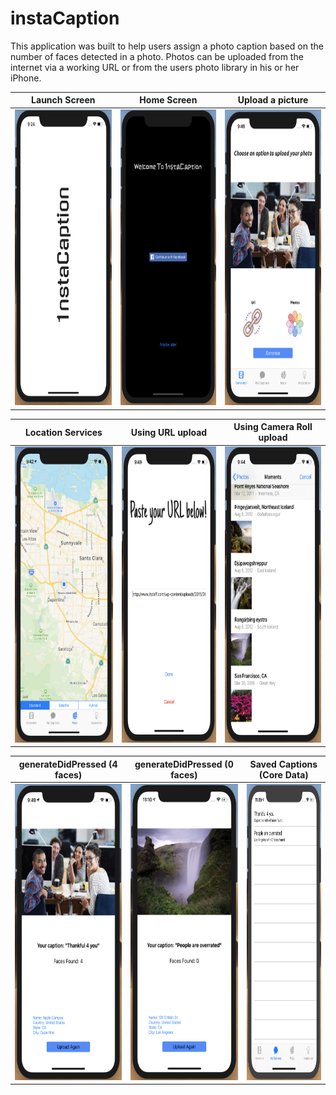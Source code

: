 # instaCaption

This application was built to help users assign a photo caption based on the number of faces detected in a photo. Photos can be uploaded from the internet via a working URL or from the users photo library in his or her iPhone.
 
 
 
 
| Launch Screen | Home Screen   | Upload a picture |
| ------------- | ------------- | -------------|
| <img src="https://github.com/ericdyan/instaCaption/blob/master/Screen%20Shot%202019-07-27%20at%209.24.03%20AM.png"      width="233.75" height="473.5">  | <img src="https://github.com/ericdyan/instaCaption/blob/master/Screen%20Shot%202019-07-27%20at%209.24.10%20AM.png" width="233.75" height="473.5">   | <img src="https://github.com/ericdyan/instaCaption/blob/master/Screen%20Shot%202019-07-27%20at%209.49.07%20AM.png" width="233.75" height="473.5"> |


| Location Services | Using URL upload   | Using Camera Roll upload |
| ------------- | ------------- | -------------|
| <img src="https://github.com/ericdyan/instaCaption/blob/master/Screen%20Shot%202019-07-27%20at%209.42.06%20AM.png" width="233.75" height="473.5">  | <img src="https://github.com/ericdyan/instaCaption/blob/master/Screen%20Shot%202019-07-27%20at%209.49.02%20AM.png" width="233.75" height="473.5">   | <img src="https://github.com/ericdyan/instaCaption/blob/master/Screen%20Shot%202019-07-27%20at%209.44.49%20AM.png" width="233.75" height="473.5"> |

| generateDidPressed (4 faces) | generateDidPressed (0 faces)  | Saved Captions (Core Data) |
| ------------- | ------------- | -------------|
| <img src="https://github.com/ericdyan/instaCaption/blob/master/Screen%20Shot%202019-07-27%20at%209.49.24%20AM.png" width="233.75" height="473.5"> |  <img src="https://github.com/ericdyan/instaCaption/blob/master/Screen%20Shot%202019-07-27%20at%2011.10.57%20AM.png" width="233.75" height="473.5">  |   <img src="https://github.com/ericdyan/instaCaption/blob/master/Screen%20Shot%202019-07-27%20at%2011.09.45%20AM.png" width="233.75" height="473.5"> |


